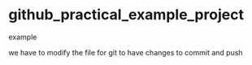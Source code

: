# github_practical_example_project

example

we have to modify the file for git to have changes to commit and push

